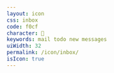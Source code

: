 ```yaml
---
layout: icon
css: inbox
code: f0cf
character: 
keywords: mail todo new messages
uiWidth: 32
permalink: /icon/inbox/
isIcon: true
---
```


